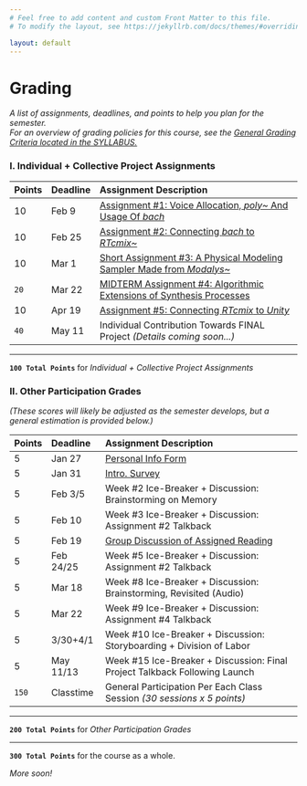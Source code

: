 ```yaml
---
# Feel free to add content and custom Front Matter to this file.
# To modify the layout, see https://jekyllrb.com/docs/themes/#overriding-theme-defaults

layout: default
---
```


# Grading
_A list of assignments, deadlines, and points to help you plan for the semester._  
_For an overview of grading policies for this course, see the [General Grading Criteria located in the SYLLABUS.](index.html)_

### I. Individual + Collective Project Assignments

| Points | Deadline | Assignment Description                                                               |
|:-------|:---------|:-------------------------------------------------------------------------------------|
| 10     | Feb 9    | [Assignment #1: Voice Allocation, _poly~_ And Usage Of _bach_](/resources/week.02/assignment.01.html) |
| 10     | Feb 25   | [Assignment #2: Connecting _bach_ to _RTcmix~_](/resources/week.04/assignment.02.html) |
| 10     | Mar 1    | [Short Assignment #3: A Physical Modeling Sampler Made from _Modalys~_](/resources/week.05/assignment.03.html) |
| `20`   | Mar 22   | [MIDTERM Assignment #4: Algorithmic Extensions of Synthesis Processes](/resources/week.08/assignment.04.html) |
| 10     | Apr 19   | [Assignment #5: Connecting _RTcmix_ to _Unity_](/resources/week.10/assignment.05.html) |
| `40`   | May 11   | Individual Contribution Towards FINAL Project _(Details coming soon...)_             |

* * *

**`100 Total Points`** for _Individual + Collective Project Assignments_


### II. Other Participation Grades 
_(These scores will likely be adjusted as the semester develops, but a general estimation is provided below.)_

| Points | Deadline | Assignment Description                                                               |
|:-------|:---------|:-------------------------------------------------------------------------------------|
| 5      | Jan 27   | [Personal Info Form](https://forms.gle/ZCrtqVX8SvHbbXPD6)                            |
| 5      | Jan 31   | [Intro. Survey](https://forms.gle/ojTR48sR8exrum5V9)                                 |
| 5      | Feb 3/5  | Week #2 Ice-Breaker + Discussion: Brainstorming on Memory                            |
| 5      | Feb 10   | Week #3 Ice-Breaker + Discussion: Assignment #2 Talkback                             |
| 5      | Feb 19   | [Group Discussion of Assigned Reading](/resources/week.03/Ritchey.Chs.4.pdf)         |
| 5      | Feb 24/25| Week #5 Ice-Breaker + Discussion: Assignment #2 Talkback                             |
| 5      | Mar 18   | Week #8 Ice-Breaker + Discussion: Brainstorming, Revisited (Audio)                   |
| 5      | Mar 22   | Week #9 Ice-Breaker + Discussion: Assignment #4 Talkback                             |
| 5      | 3/30+4/1   | Week #10 Ice-Breaker + Discussion: Storyboarding + Division of Labor               |
| 5      | May 11/13  | Week #15 Ice-Breaker + Discussion: Final Project Talkback Following Launch         |
| `150`  | Classtime  | General Participation Per Each Class Session _(30 sessions x 5 points)_            |

* * *

**`200 Total Points`** for _Other Participation Grades_  
* * *
**`300 Total Points`** for the course as a whole.

_More soon!_


